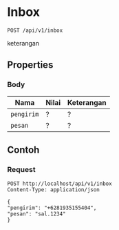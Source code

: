 # Inbox
```http
POST /api/v1/inbox
```
keterangan
## Properties
### Body
Nama  | Nilai | Keterangan
--- | --- | ---
<code>pengirim</code> | ? | ?
<code>pesan</code> | ? | ?

## Contoh

### Request
```http
POST http://localhost/api/v1/inbox
Content-Type: application/json

{
"pengirim": "+6281935155404",
"pesan": "sal.1234"
}
```
